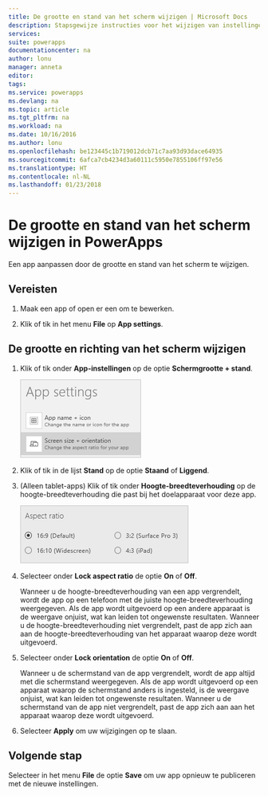 ```yaml
---
title: De grootte en stand van het scherm wijzigen | Microsoft Docs
description: Stapsgewijze instructies voor het wijzigen van instellingen zoals de grootte en stand van het scherm
services: 
suite: powerapps
documentationcenter: na
author: lonu
manager: anneta
editor: 
tags: 
ms.service: powerapps
ms.devlang: na
ms.topic: article
ms.tgt_pltfrm: na
ms.workload: na
ms.date: 10/16/2016
ms.author: lonu
ms.openlocfilehash: be123445c1b719012dcb71c7aa93d93dace64935
ms.sourcegitcommit: 6afca7cb4234d3a60111c5950e7855106ff97e56
ms.translationtype: HT
ms.contentlocale: nl-NL
ms.lasthandoff: 01/23/2018
---
```

# <a name="change-screen-size-and-orientation-in-powerapps"></a>De grootte en stand van het scherm wijzigen in PowerApps
Een app aanpassen door de grootte en stand van het scherm te wijzigen.

## <a name="prerequisites"></a>Vereisten
1. Maak een app of open er een om te bewerken.

2. Klik of tik in het menu **File** op **App settings**.

## <a name="change-screen-size-and-orientation"></a>De grootte en richting van het scherm wijzigen
1. Klik of tik onder **App-instellingen** op de optie **Schermgrootte + stand**.

    ![Optie voor het wijzigen van de grootte en stand van het scherm van een app](./media/set-aspect-ratio-portrait-landscape/size-orientation.png)

2. Klik of tik in de lijst **Stand** op de optie **Staand** of **Liggend**.

3. (Alleen tablet-apps) Klik of tik onder **Hoogte-breedteverhouding** op de hoogte-breedteverhouding die past bij het doelapparaat voor deze app.

    ![De hoogte-breedteverhouding van een tablet-app wijzigen](./media/set-aspect-ratio-portrait-landscape/aspect-tablet.png)

4. Selecteer onder **Lock aspect ratio** de optie **On** of **Off**.

    Wanneer u de hoogte-breedteverhouding van een app vergrendelt, wordt de app op een telefoon met de juiste hoogte-breedteverhouding weergegeven. Als de app wordt uitgevoerd op een andere apparaat is de weergave onjuist, wat kan leiden tot ongewenste resultaten. Wanneer u de hoogte-breedteverhouding niet vergrendelt, past de app zich aan aan de hoogte-breedteverhouding van het apparaat waarop deze wordt uitgevoerd.

5. Selecteer onder **Lock orientation** de optie **On** of **Off**.

    Wanneer u de schermstand van de app vergrendelt, wordt de app altijd met die schermstand weergegeven. Als de app wordt uitgevoerd op een apparaat waarop de schermstand anders is ingesteld, is de weergave onjuist, wat kan leiden tot ongewenste resultaten. Wanneer u de schermstand van de app niet vergrendelt, past de app zich aan aan het apparaat waarop deze wordt uitgevoerd.

6. Selecteer **Apply** om uw wijzigingen op te slaan.

## <a name="next-step"></a>Volgende stap
Selecteer in het menu **File** de optie **Save** om uw app opnieuw te publiceren met de nieuwe instellingen.
